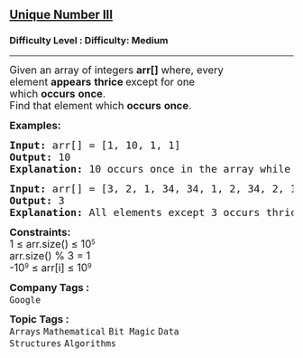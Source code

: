 <h2><a href="https://www.geeksforgeeks.org/problems/find-element-occuring-once-when-all-other-are-present-thrice/1?timeMachineDate=2025-04-24">Unique Number III</a></h2><h3>Difficulty Level : Difficulty: Medium</h3><hr><div class="problems_problem_content__Xm_eO"><p><span style="font-size: 18px;">Given an array of integers&nbsp;<strong>arr[]</strong>&nbsp;where,&nbsp;every element&nbsp;<strong>appears</strong>&nbsp;<strong>thrice&nbsp;</strong>except for one which&nbsp;<strong>occurs</strong>&nbsp;<strong>once</strong>.</span><br><span style="font-size: 18px;">Find that element which&nbsp;<strong>occurs</strong>&nbsp;<strong>once</strong>.</span></p>
<p><span style="font-size: 18px;"><strong>Examples:</strong></span></p>
<pre><span style="font-size: 18px;"><strong>Input: </strong>arr[] = [1, 10, 1, 1]
<strong>Output: </strong>10<strong>
Explanation: </strong>10 occurs once in the array while the other element 1 occurs thrice.</span>
</pre>
<pre><span style="font-size: 18px;"><strong>Input: </strong>arr[] = [3, 2, 1, 34, 34, 1, 2, 34, 2, 1]
<strong>Output: </strong>3<strong>
Explanation: </strong>All elements except 3 occurs thrice in the array.</span></pre>
<p><span style="font-size: 18px;"><strong>Constraints:<br></strong>1&nbsp;</span><span style="font-size: 18px;">≤ </span><span style="font-size: 18px;">arr.size()&nbsp;</span><span style="font-size: 18px;">≤&nbsp;</span><span style="font-size: 18px;">10</span><sup>5<br></sup><span style="font-size: 18px;">arr.size() % 3 = 1</span><sup><br></sup><span style="font-size: 18px;">-10</span><sup>9</sup><span style="font-size: 18px;">&nbsp;≤ arr[i] ≤ 10</span><sup>9</sup></p></div><p><span style=font-size:18px><strong>Company Tags : </strong><br><code>Google</code>&nbsp;<br><p><span style=font-size:18px><strong>Topic Tags : </strong><br><code>Arrays</code>&nbsp;<code>Mathematical</code>&nbsp;<code>Bit Magic</code>&nbsp;<code>Data Structures</code>&nbsp;<code>Algorithms</code>&nbsp;